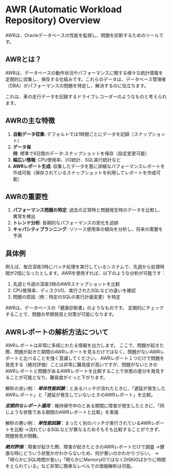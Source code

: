 # AWR (Automatic Workload Repository) Overview

AWRは、Oracleデータベースの性能を監視し、問題を診断するためのツールです。

## AWRとは？

AWRは、データベースの動作状況やパフォーマンスに関する様々な統計情報を定期的に収集し、保存する仕組みです。これらのデータは、データベース管理者（DBA）がパフォーマンスの問題を特定し、解決するのに役立ちます。

これは、車の走行データを記録するドライブレコーダーのようなものと考えられます。

## AWRの主な特徴

1. **自動データ収集**: デフォルトでは1時間ごとにデータを記録（スナップショット）
2. **データ保持**: 標準で8日間のデータ:スナップショットを保存（設定変更可能）
3. **幅広い情報**: CPU使用率、I/O統計、SQL実行統計など
4. **AWRレポート生成**: 収集したデータを基に詳細なパフォーマンスレポートを作成可能（保存されているスナップショットを利用してレポートを作成可能）

## AWRの重要性

1. **パフォーマンス問題の特定**: 過去の正常時と問題発生時のデータを比較し、異常を検出
2. **トレンド分析**: 長期的なパフォーマンスの変化を追跡
3. **キャパシティプランニング**: リソース使用率の傾向を分析し、将来の需要を予測

## 具体例

例えば、毎日深夜3時にバッチ処理を実行しているシステムで、先週から処理時間が2倍になったとします。AWRを使用すれば、以下のような分析が可能です：

1. 先週と今週の深夜3時のAWRスナップショットを比較
2. CPU使用率、ディスクI/O、実行されたSQLなどの違いを確認
3. 問題の原因（例：特定のSQLの実行計画変更）を特定

AWRは、データベースの「健康診断書」のようなものです。
定期的にチェックすることで、問題の早期発見と対策が可能になります。

## AWRレポートの解析方法について

AWRレポートは非常に多岐にわたる情報を出力します。
ここで、問題が起きた際、問題が起きた期間のAWRレポートを見るだけではなく、問題がないAWRレポートと比べることを強く意識してください。
AWRレポート１つだけで問題を発見する（絶対評価）ことは非常に難易度が高いですが、問題がないときのAWRレポートと問題があるAWRレポートを比較することで状態の差分を発見することが可能となり、難易度がぐっと下がります。

解析の良い例：
***単体性能試験***：とあるバッチが流れたときに、「遅延が発生したAWRレポート」と「遅延が発生していないときのAWRレポート」を比較。

***定期的なレポート運用***：維持保守中のとある期間に障害が発生したときに、「同じような状態である期間のAWRレポートと比較」を実施

解析の悪い例：
***単性能試験***：まったく別のバッチが実行されているAWRレポートを比較
→流れているSQLなどが異なるためそもそも比較することができず、問題発見が困難。

***絶対評価***：障害が起きた際、障害が起きたときのAWRレポートだけで調査
→健康な時にどういう状態かがわからないため、何が悪いのかわかりづらい。
→「明らかにSQL時間が長い」「明らかにMemoryIOではなくDISKIOばかりに時間をとられている」など非常に簡単なレベルでの情報解析は可能。
